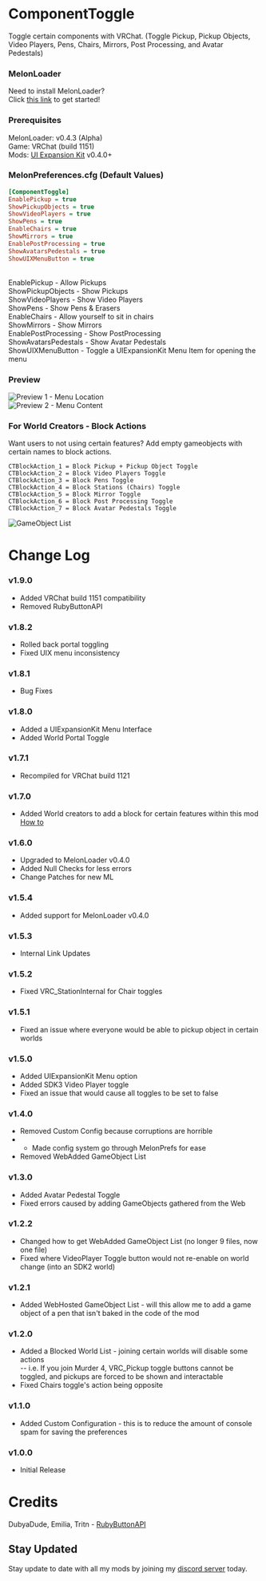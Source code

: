 # ComponentToggle
Toggle certain components with VRChat. (Toggle Pickup, Pickup Objects, Video Players, Pens, Chairs, Mirrors, Post Processing, and Avatar Pedestals)

### MelonLoader
Need to install MelonLoader?<br>
Click [this link](https://melonwiki.xyz/) to get started!

### Prerequisites
MelonLoader: v0.4.3 (Alpha)<br>
Game: VRChat (build 1151)<br>
Mods: [UI Expansion Kit](https://github.com/knah/VRCMods) v0.4.0+

### MelonPreferences.cfg (Default Values)
```ini
[ComponentToggle]
EnablePickup = true
ShowPickupObjects = true
ShowVideoPlayers = true
ShowPens = true
EnableChairs = true
ShowMirrors = true
EnablePostProcessing = true
ShowAvatarsPedestals = true
ShowUIXMenuButton = true
```
<br>
EnablePickup - Allow Pickups<br>
ShowPickupObjects - Show Pickups<br>
ShowVideoPlayers - Show Video Players<br>
ShowPens - Show Pens & Erasers<br>
EnableChairs - Allow yourself to sit in chairs<br>
ShowMirrors - Show Mirrors<br>
EnablePostProcessing - Show PostProcessing<br>
ShowAvatarsPedestals - Show Avatar Pedestals<br>
ShowUIXMenuButton - Toggle a UIExpansionKit Menu Item for opening the menu

### Preview
![Preview 1 - Menu Location](https://mintlily.lgbt/img/upload/VRChat_ZmRFcJMvyb.jpg)<br>
![Preview 2 - Menu Content](https://mintlily.lgbt/img/upload/JcjGSVnhMoLC.jpg)<br>

### For World Creators - Block Actions
Want users to not using certain features? Add empty gameobjects with certain names to block actions.<br>
```
CTBlockAction_1 = Block Pickup + Pickup Object Toggle
CTBlockAction_2 = Block Video Players Toggle
CTBlockAction_3 = Block Pens Toggle
CTBlockAction_4 = Block Stations (Chairs) Toggle
CTBlockAction_5 = Block Mirror Toggle
CTBlockAction_6 = Block Post Processing Toggle
CTBlockAction_7 = Block Avatar Pedestals Toggle
```
![GameObject List](https://mintlily.lgbt/img/upload/p5Mp5uigsMrx.png)
<br>

# Change Log
### v1.9.0
* Added VRChat build 1151 compatibility
* Removed RubyButtonAPI

### v1.8.2
* Rolled back portal toggling
* Fixed UIX menu inconsistency

### v1.8.1
* Bug Fixes

### v1.8.0
* Added a UIExpansionKit Menu Interface
* Added World Portal Toggle

### v1.7.1
* Recompiled for VRChat build 1121

### v1.7.0
* Added World creators to add a block for certain features within this mod [How to](https://github.com/MintLily/ComponentToggle#for-world-creators---block-actions)

### v1.6.0
* Upgraded to MelonLoader v0.4.0
* Added Null Checks for less errors
* Change Patches for new ML

### v1.5.4
* Added support for MelonLoader v0.4.0

### v1.5.3
* Internal Link Updates

### v1.5.2
* Fixed VRC_StationInternal for Chair toggles

### v1.5.1
* Fixed an issue where everyone would be able to pickup object in certain worlds

### v1.5.0
* Added UIExpansionKit Menu option
* Added SDK3 Video Player toggle
* Fixed an issue that would cause all toggles to be set to false

### v1.4.0
* Removed Custom Config because corruptions are horrible
* * Made config system go through MelonPrefs for ease
* Removed WebAdded GameObject List

### v1.3.0
* Added Avatar Pedestal Toggle
* Fixed errors caused by adding GameObjects gathered from the Web

### v1.2.2
* Changed how to get WebAdded GameObject List (no longer 9 files, now one file)
* Fixed where VideoPlayer Toggle button would not re-enable on world change (into an SDK2 world)

### v1.2.1
* Added WebHosted GameObject List - will this allow me to add a game object of a pen that isn't baked in the code of the mod

### v1.2.0
* Added a Blocked World List - joining certain worlds will disable some actions<br>
-- i.e. If you join Murder 4, VRC_Pickup toggle buttons cannot be toggled, and pickups are forced to be shown and interactable
* Fixed Chairs toggle's action being opposite

### v1.1.0
* Added Custom Configuration - this is to reduce the amount of console spam for saving the preferences

### v1.0.0
* Initial Release

# Credits
DubyaDude, Emilia, Tritn - [RubyButtonAPI](https://github.com/DubyaDude/RubyButtonAPI)



## Stay Updated
Stay update to date with all my mods by joining my [discord server](https://discord.gg/qkycuAMUGS) today.
